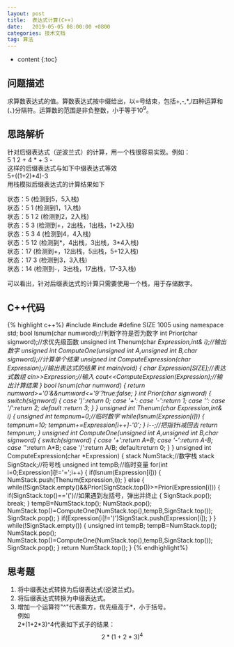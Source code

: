 ```yaml
---
layout: post
title:  表达式计算(C++)
date:   2019-05-05 08:00:00 +0800
categories: 技术文档
tag: 算法
---
```

<head>
    <script src="https://cdn.mathjax.org/mathjax/latest/MathJax.js?config=TeX-AMS-MML_HTMLorMML" type="text/javascript"></script>
    <script type="text/x-mathjax-config">
        MathJax.Hub.Config({
            tex2jax: {
            skipTags: ['script', 'noscript', 'style', 'textarea', 'pre'],
            inlineMath: [['$','$']]
            }
        });
    </script>
</head>


* content
{:toc}


问题描述
-------------------------------------
求算数表达式的值。算数表达式按中缀给出，以=号结束，包括+,-,\*,/四种运算和(、)分隔符。运算数的范围是非负整数，小于等于$10^9$。

思路解析
-------------------------------------
针对后缀表达式（逆波兰式）的计算，用一个栈很容易实现。例如：  
5 1 2 + 4 \* + 3 -  
这样的后缀表达式与如下中缀表达式等效  
5+((1+2)\*4)-3  
用栈模拟后缀表达式的计算结果如下  


状态：5     	(检测到5，5入栈)   
状态：5 1	(检测到1，1入栈)  
状态：5 1 2	(检测到2，2入栈)  
状态：5 3	(检测到+，2出栈，1出栈，1+2入栈)  
状态：5 3 4	(检测到4，4入栈)  
状态：5 12	(检测到\*，4出栈，3出栈，3\*4入栈)  
状态：17		(检测到+，12出栈，5出栈，5+12入栈)  
状态：17 3	(检测到3，3入栈)  
状态：14		(检测到-，3出栈，17出栈，17-3入栈)  


可以看出，针对后缀表达式的计算只需要使用一个栈，用于存储数字。


C++代码
-------------------------------------

{% highlight c++%}
#include<iostream>
#include<stack>
#define SIZE 1005
using namespace std;
bool Isnum(char numword);//判断字符是否为数字
int Prior(char signword);//求优先级函数
unsigned int Thenum(char *Expression,int& i);//输出数字
unsigned int ComputeOne(unsigned int A,unsigned int B,char signword);//计算单个结果
unsigned int ComputeExpression(char *Expression);//输出表达式的结果
int main(void)
{
    char Expression[SIZE];//表达式数组
    cin>>Expression;//输入
    cout<<ComputeExpression(Expression);//输出计算结果
}
bool Isnum(char numword)
{
    return numword>='0'&&numword<='9'?true:false;
}
int Prior(char signword)
{
    switch(signword)
    {
    case ')':return 0;
    case '+':
    case '-':return 1;
    case '*':
    case '/':return 2;
    default :return 3;
    }
}
unsigned int Thenum(char *Expression,int& i)
{
    unsigned int tempnum=0;//临时数字
    while(Isnum(Expression[i]))
    {
        tempnum*=10;
        tempnum+=Expression[i++]-'0';
    }
    i--;//把指针i减回去
    return tempnum;
}
unsigned int ComputeOne(unsigned int A,unsigned int B,char signword)
{
    switch(signword)
    {
        case '+':return A+B;
        case '-':return A-B;
        case '*':return A*B;
        case '/':return A/B;
        default:return 0;
    }
}
unsigned int ComputeExpression(char *Expression)
{
    stack<unsigned int> NumStack;//数字栈
    stack<char> SignStack;//符号栈
    unsigned int tempB;//临时变量
    for(int i=0;Expression[i]!='=';i++)
    {
        if(Isnum(Expression[i]))
        {
            NumStack.push(Thenum(Expression,i));
        }
        else
        {
            while(!SignStack.empty()&&Prior(SignStack.top())>=Prior(Expression[i]))
            {
                if(SignStack.top()=='(')//如果遇到左括号，弹出并终止
                {
                    SignStack.pop();
                    break;
                }
                tempB=NumStack.top();
                NumStack.pop();
                NumStack.top()=ComputeOne(NumStack.top(),tempB,SignStack.top());
                SignStack.pop();
            }
            if(Expression[i]!=')')SignStack.push(Expression[i]);
        }
    }
    while(!SignStack.empty())
    {
        unsigned int tempB;
        tempB=NumStack.top();
        NumStack.pop();
        NumStack.top()=ComputeOne(NumStack.top(),tempB,SignStack.top());
        SignStack.pop();
    }
    return NumStack.top();
}
{% endhighlight%}

思考题
-------------------------------------
1. 将中缀表达式转换为后缀表达式(逆波兰式)。
2. 将后缀表达式转换为中缀表达式。
3. 增加一个运算符"^"代表乘方，优先级高于\*，小于括号。  
例如  
2\*(1+2\*3)^4代表如下式子的结果：  
$$ 2*{(1+2*3)}^4 $$
